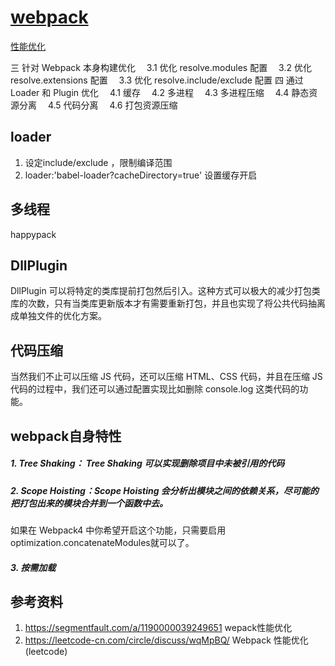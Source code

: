 # [webpack](https://www.processon.com/mindmap/60ff64aae0b34d49623294ba)

[性能优化](https://www.processon.com/mindmap/610f9920f346fb2a2e9951df)

三 针对 Webpack 本身构建优化
 3.1 优化 resolve.modules 配置
 3.2 优化 resolve.extensions 配置
 3.3 优化 resolve.include/exclude 配置
四 通过 Loader 和 Plugin 优化
 4.1 缓存
 4.2 多进程
 4.3 多进程压缩
 4.4 静态资源分离
 4.5 代码分离
 4.6 打包资源压缩



## loader

1. 设定include/exclude ，限制编译范围
2. loader:'babel-loader?cacheDirectory=true' 设置缓存开启

## 多线程

happypack

## DllPlugin

DllPlugin 可以将特定的类库提前打包然后引入。这种方式可以极大的减少打包类库的次数，只有当类库更新版本才有需要重新打包，并且也实现了将公共代码抽离成单独文件的优化方案。



## 代码压缩

当然我们不止可以压缩 JS 代码，还可以压缩 HTML、CSS 代码，并且在压缩 JS 代码的过程中，我们还可以通过配置实现比如删除 console.log 这类代码的功能。



## webpack自身特性

##### 1. Tree Shaking： Tree Shaking 可以实现删除项目中未被引用的代码

##### 2. Scope Hoisting：Scope Hoisting 会分析出模块之间的依赖关系，尽可能的把打包出来的模块合并到一个函数中去。

如果在 Webpack4 中你希望开启这个功能，只需要启用 optimization.concatenateModules就可以了。

##### 3. 按需加载



## 参考资料

1. https://segmentfault.com/a/1190000039249651 wepack性能优化
2. https://leetcode-cn.com/circle/discuss/wqMpBQ/ Webpack 性能优化(leetcode)
